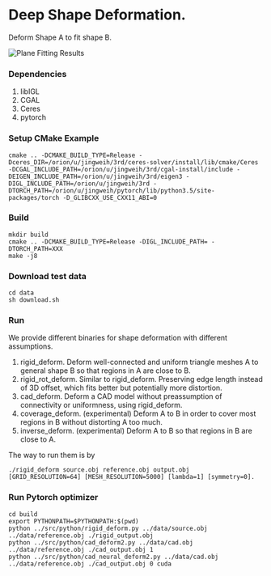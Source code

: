 # Deep Shape Deformation.
Deform Shape A to fit shape B.

![Plane Fitting Results](https://github.com/hjwdzh/ShapeDeform/raw/master/res/teaser.png)

### Dependencies
1. libIGL
2. CGAL
3. Ceres
4. pytorch

### Setup CMake Example
```
cmake .. -DCMAKE_BUILD_TYPE=Release -Dceres_DIR=/orion/u/jingweih/3rd/ceres-solver/install/lib/cmake/Ceres -DCGAL_INCLUDE_PATH=/orion/u/jingweih/3rd/cgal-install/include -DEIGEN_INCLUDE_PATH=/orion/u/jingweih/3rd/eigen3 -DIGL_INCLUDE_PATH=/orion/u/jingweih/3rd -DTORCH_PATH=/orion/u/jingweih/pytorch/lib/python3.5/site-packages/torch -D_GLIBCXX_USE_CXX11_ABI=0
```

### Build
```
mkdir build
cmake .. -DCMAKE_BUILD_TYPE=Release -DIGL_INCLUDE_PATH= -DTORCH_PATH=XXX
make -j8
```

### Download test data
```
cd data
sh download.sh
```

### Run
We provide different binaries for shape deformation with different assumptions.
1. rigid_deform.
	Deform well-connected and uniform triangle meshes A to general shape B so that regions in A are close to B.
2. rigid_rot_deform.
	Similar to rigid_deform. Preserving edge length instead of 3D offset, which fits better but potentially more distortion.
3. cad_deform.
	Deform a CAD model without preassumption of connectivity or uniformness, using rigid_deform.
4. coverage_deform. (experimental)
	Deform A to B in order to cover most regions in B without distorting A too much.
5. inverse_deform. (experimental)
	Deform A to B so that regions in B are close to A.

The way to run them is by
```
./rigid_deform source.obj reference.obj output.obj [GRID_RESOLUTION=64] [MESH_RESOLUTION=5000] [lambda=1] [symmetry=0].
```

### Run Pytorch optimizer
```
cd build
export PYTHONPATH=$PYTHONPATH:$(pwd)
python ../src/python/rigid_deform.py ../data/source.obj ../data/reference.obj ./rigid_output.obj
python ../src/python/cad_deform2.py ../data/cad.obj ../data/reference.obj ./cad_output.obj 1
python ../src/python/cad_neural_deform2.py ../data/cad.obj ../data/reference.obj ./cad_output.obj 0 cuda
```

